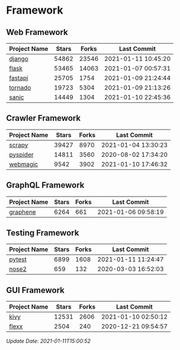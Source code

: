 # Framework

## Web Framework
| Project Name | Stars | Forks | Last Commit |
| ------------ | ----- | ----- | ----------- |
| [django](https://github.com/django/django) | 54862 | 23546 | 2021-01-11 10:45:20 |
| [flask](https://github.com/pallets/flask) | 53465 | 14063 | 2021-01-07 00:57:31 |
| [fastapi](https://github.com/tiangolo/fastapi) | 25705 | 1754 | 2021-01-09 21:24:44 |
| [tornado](https://github.com/tornadoweb/tornado) | 19723 | 5304 | 2021-01-09 21:13:26 |
| [sanic](https://github.com/sanic-org/sanic) | 14449 | 1304 | 2021-01-10 22:45:36 |

## Crawler Framework
| Project Name | Stars | Forks | Last Commit |
| ------------ | ----- | ----- | ----------- |
| [scrapy](https://github.com/scrapy/scrapy) | 39427 | 8970 | 2021-01-04 13:30:23 |
| [pyspider](https://github.com/binux/pyspider) | 14811 | 3560 | 2020-08-02 17:34:20 |
| [webmagic](https://github.com/code4craft/webmagic) | 9542 | 3902 | 2021-01-10 17:46:32 |

## GraphQL Framework
| Project Name | Stars | Forks | Last Commit |
| ------------ | ----- | ----- | ----------- |
| [graphene](https://github.com/graphql-python/graphene) | 6264 | 661 | 2021-01-06 09:58:19 |

## Testing Framework
| Project Name | Stars | Forks | Last Commit |
| ------------ | ----- | ----- | ----------- |
| [pytest](https://github.com/pytest-dev/pytest) | 6899 | 1608 | 2021-01-11 11:24:47 |
| [nose2](https://github.com/nose-devs/nose2) | 659 | 132 | 2020-03-03 16:52:03 |

## GUI Framework
| Project Name | Stars | Forks | Last Commit |
| ------------ | ----- | ----- | ----------- |
| [kivy](https://github.com/kivy/kivy) | 12531 | 2606 | 2021-01-10 02:50:12 |
| [flexx](https://github.com/flexxui/flexx) | 2504 | 240 | 2020-12-21 09:54:57 |

*Update Date: 2021-01-11T15:00:52*